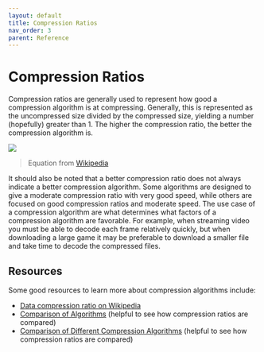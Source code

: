 ```yaml
---
layout: default
title: Compression Ratios
nav_order: 3
parent: Reference
---
```


# Compression Ratios

Compression ratios are generally used to represent how good a compression algorithm is at compressing. Generally, this is represented as the uncompressed size divided by the compressed size, yielding a number (hopefully) greater than 1. The higher the compression ratio, the better the compression algorithm is.

![](/assets/CompressionRatio.svg)

> Equation from [Wikipedia](https://en.wikipedia.org/wiki/Data_compression_ratio)

It should also be noted that a better compression ratio does not always indicate a better compression algorithm. Some algorithms are designed to give a moderate compression ratio with very good speed, while others are focused on good compression ratios and moderate speed. The use case of a compression algorithm are what determines what factors of a compression algorithm are favorable. For example, when streaming video you must be able to decode each frame relatively quickly, but when downloading a large game it may be preferable to download a smaller file and take time to decode the compressed files.

## Resources

Some good resources to learn more about compression algorithms include:

- [Data compression ratio on Wikipedia](https://en.wikipedia.org/wiki/Data_compression_ratio)
- [Comparison of Algorithms](https://cran.r-project.org/web/packages/brotli/vignettes/brotli-2015-09-22.pdf) (helpful to see how compression ratios are compared)
- [Comparison of Different Compression Algorithms](https://www.cs.rit.edu/~std3246/thesis/node36.html) (helpful to see how compression ratios are compared)
